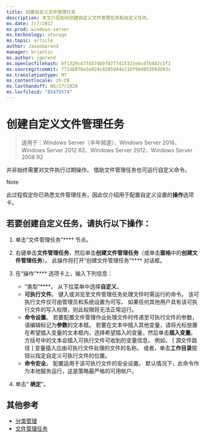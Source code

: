 ```yaml
---
title: 创建自定义文件管理任务
description: 本文介绍如何创建自定义文件管理任务和自定义任务。
ms.date: 7/7/2017
ms.prod: windows-server
ms.technology: storage
ms.topic: article
author: JasonGerend
manager: brianlic
ms.author: jgerend
ms.openlocfilehash: bf1329c47fd5746bf0777415331ebcd7b882c5f1
ms.sourcegitcommit: 771db070a3a924c8265944e21bf9bd85350dd93c
ms.translationtype: MT
ms.contentlocale: zh-CN
ms.lasthandoff: 06/27/2020
ms.locfileid: "85475574"
---
```

# <a name="create-a-custom-file-management-task"></a>创建自定义文件管理任务

> 适用于：Windows Server（半年频道）、Windows Server 2016、Windows Server 2012 R2、Windows Server 2012、Windows Server 2008 R2

并非始终需要对文件执行过期操作。 借助文件管理任务也可运行自定义命令。

> [!Note]
> 此过程假定你已熟悉文件管理任务，因此仅介绍用于配置自定义设置的**操作**选项卡。

## <a name="to-create-a-custom-task"></a>若要创建自定义任务，请执行以下操作：

1.  单击“文件管理任务”**** 节点。

2.  右键单击**文件管理任务**，然后单击**创建文件管理任务**（或单击**窗格**中的**创建文件管理任务**）。 此操作将打开“创建文件管理任务”**** 对话框。

3.  在“操作”**** 选项卡上，输入下列信息：

    -   “类型”****。 从下拉菜单中选择**自定义**。
    -   **可执行文件**。 键入或浏览至文件管理任务处理文件时需运行的命令。 该可执行文件仅可由管理员和系统设置为可写。 如果任何其他用户具有该可执行文件的写入权限，则此权限将无法正常运行。
    -   **命令设置**。 若要配置文件管理作业处理文件时传递至可执行文件的参数，请编辑标记为**参数**的文本框。 若要在文本中插入其他变量，请将光标放置在希望插入变量的文本框内，选择希望插入的变量，然后单击**插入变量**。 方括号中的文本会插入可执行文件可收到的变量信息。 例如， \[ 源文件路径 \] 变量插入应由可执行文件处理的文件的名称。 或者，单击**工作目录**按钮以指定自定义可执行文件的位置。
    -   **命令安全**。 配置适用于该可执行文件的安全设置。 默认情况下，此命令作为本地服务运行，这是策略最严格的可用帐户。

4.  单击" **确定**"。

## <a name="additional-references"></a>其他参考

-   [分类管理](classification-management.md)
-   [文件管理任务](file-management-tasks.md)